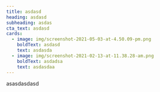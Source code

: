 ```yaml
---
title: asdasd
heading: asdasd
subheading: asdas
cta_text: asdasd
cards:
  - image: img/screenshot-2021-05-03-at-4.50.09-pm.png
    boldText: asdasd
    text: asdasda
  - image: img/screenshot-2021-02-13-at-11.38.28-am.png
    boldText: asdadsa
    text: asdasdaa
---
```

asasdasdasd